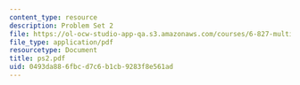 ```yaml
---
content_type: resource
description: Problem Set 2
file: https://ol-ocw-studio-app-qa.s3.amazonaws.com/courses/6-827-multithreaded-parallelism-languages-and-compilers-fall-2002/0493da886fbcd7c6b1cb9283f8e561ad_ps2.pdf
file_type: application/pdf
resourcetype: Document
title: ps2.pdf
uid: 0493da88-6fbc-d7c6-b1cb-9283f8e561ad
---
```


